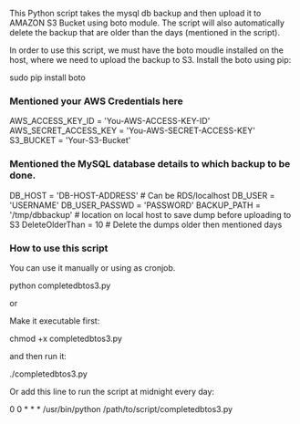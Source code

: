 
This Python script takes the mysql db backup and then upload it to AMAZON S3 Bucket using boto module. The script will also automatically delete the backup that are older than the days (mentioned in the script).

In order to use this script, we must have the boto moudle installed on the host, where we need to upload the backup to S3. Install the boto using pip:

sudo pip install boto

### Mentioned your AWS Credentials here ###

AWS_ACCESS_KEY_ID = 'You-AWS-ACCESS-KEY-ID'
AWS_SECRET_ACCESS_KEY = 'You-AWS-SECRET-ACCESS-KEY'
S3_BUCKET = 'Your-S3-Bucket'


### Mentioned the MySQL database details to which backup to be done.

DB_HOST = 'DB-HOST-ADDRESS' # Can be RDS/localhost
DB_USER = 'USERNAME'
DB_USER_PASSWD = 'PASSWORD'
BACKUP_PATH = '/tmp/dbbackup' # location on local host to save dump before uploading to S3 
DeleteOlderThan = 10 # Delete the dumps older then mentioned days

### How to use this script

You can use it manually or using as cronjob.

python completedbtos3.py

or

Make it executable first:

chmod +x completedbtos3.py 

and then run it:

./completedbtos3.py

Or add this line to run the script at midnight every day:

0 0 * * * /usr/bin/python /path/to/script/completedbtos3.py
